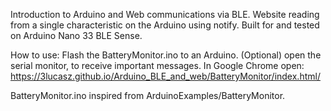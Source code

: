 Introduction to Arduino and Web communications via BLE.
Website reading from a single characteristic on the Arduino using notify.
Built for and tested on Arduino Nano 33 BLE Sense.

How to use:
Flash the BatteryMonitor.ino to an Arduino.
(Optional) open the serial monitor, to receive important messages.
In Google Chrome open: https://3lucasz.github.io/Arduino_BLE_and_web/BatteryMonitor/index.html/

BatteryMonitor.ino inspired from ArduinoExamples/BatteryMonitor.
